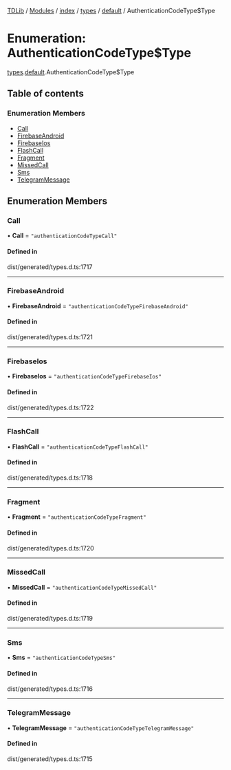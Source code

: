[TDLib](../README.md) / [Modules](../modules.md) / [index](../modules/index.md) / [types](../modules/index.types.md) / [default](../modules/index.types.default.md) / AuthenticationCodeType$Type

# Enumeration: AuthenticationCodeType$Type

[types](../modules/index.types.md).[default](../modules/index.types.default.md).AuthenticationCodeType$Type

## Table of contents

### Enumeration Members

- [Call](index.types.default.AuthenticationCodeType_Type.md#call)
- [FirebaseAndroid](index.types.default.AuthenticationCodeType_Type.md#firebaseandroid)
- [FirebaseIos](index.types.default.AuthenticationCodeType_Type.md#firebaseios)
- [FlashCall](index.types.default.AuthenticationCodeType_Type.md#flashcall)
- [Fragment](index.types.default.AuthenticationCodeType_Type.md#fragment)
- [MissedCall](index.types.default.AuthenticationCodeType_Type.md#missedcall)
- [Sms](index.types.default.AuthenticationCodeType_Type.md#sms)
- [TelegramMessage](index.types.default.AuthenticationCodeType_Type.md#telegrammessage)

## Enumeration Members

### Call

• **Call** = ``"authenticationCodeTypeCall"``

#### Defined in

dist/generated/types.d.ts:1717

___

### FirebaseAndroid

• **FirebaseAndroid** = ``"authenticationCodeTypeFirebaseAndroid"``

#### Defined in

dist/generated/types.d.ts:1721

___

### FirebaseIos

• **FirebaseIos** = ``"authenticationCodeTypeFirebaseIos"``

#### Defined in

dist/generated/types.d.ts:1722

___

### FlashCall

• **FlashCall** = ``"authenticationCodeTypeFlashCall"``

#### Defined in

dist/generated/types.d.ts:1718

___

### Fragment

• **Fragment** = ``"authenticationCodeTypeFragment"``

#### Defined in

dist/generated/types.d.ts:1720

___

### MissedCall

• **MissedCall** = ``"authenticationCodeTypeMissedCall"``

#### Defined in

dist/generated/types.d.ts:1719

___

### Sms

• **Sms** = ``"authenticationCodeTypeSms"``

#### Defined in

dist/generated/types.d.ts:1716

___

### TelegramMessage

• **TelegramMessage** = ``"authenticationCodeTypeTelegramMessage"``

#### Defined in

dist/generated/types.d.ts:1715
